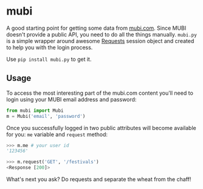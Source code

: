 # mubi

A good starting point for getting some data from [mubi.com](http://mubi.com). Since MUBI doesn't provide a public API, you need to do all the things manually.
`mubi.py` is a simple wrapper around awesome [Requests](http://www.python-requests.org) session object and created to help you with the login process.

Use `pip install mubi.py` to get it.

## Usage


To access the most interesting part of the mubi.com content you'll need to login using your MUBI email address and password:
```python
from mubi import Mubi
m = Mubi('email', 'password')
```

Once you successfully logged in two public attributes will become available for you: `me` variable and `request` method:
```python
>>> m.me # your user id
'123456'

>>> m.request('GET', '/festivals')
<Response [200]>
```

What's next you ask? Do requests and separate the wheat from the chaff!
